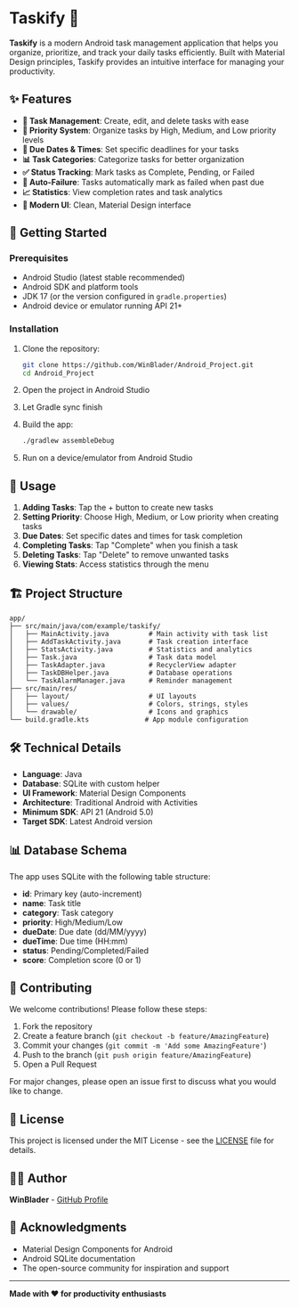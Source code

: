 # Taskify 📱

**Taskify** is a modern Android task management application that helps you organize, prioritize, and track your daily tasks efficiently. Built with Material Design principles, Taskify provides an intuitive interface for managing your productivity.

## ✨ Features

- **📝 Task Management**: Create, edit, and delete tasks with ease
- **🎯 Priority System**: Organize tasks by High, Medium, and Low priority levels
- **📅 Due Dates & Times**: Set specific deadlines for your tasks
- **📊 Task Categories**: Categorize tasks for better organization
- **✅ Status Tracking**: Mark tasks as Complete, Pending, or Failed
- **🔄 Auto-Failure**: Tasks automatically mark as failed when past due
- **📈 Statistics**: View completion rates and task analytics
- **🎨 Modern UI**: Clean, Material Design interface

## 🚀 Getting Started

### Prerequisites
- Android Studio (latest stable recommended)
- Android SDK and platform tools
- JDK 17 (or the version configured in `gradle.properties`)
- Android device or emulator running API 21+

### Installation
1. Clone the repository:
   ```bash
   git clone https://github.com/WinBlader/Android_Project.git
   cd Android_Project
   ```

2. Open the project in Android Studio
3. Let Gradle sync finish
4. Build the app:
   ```bash
   ./gradlew assembleDebug
   ```
5. Run on a device/emulator from Android Studio

## 📱 Usage

1. **Adding Tasks**: Tap the + button to create new tasks
2. **Setting Priority**: Choose High, Medium, or Low priority when creating tasks
3. **Due Dates**: Set specific dates and times for task completion
4. **Completing Tasks**: Tap "Complete" when you finish a task
5. **Deleting Tasks**: Tap "Delete" to remove unwanted tasks
6. **Viewing Stats**: Access statistics through the menu

## 🏗️ Project Structure

```
app/
├── src/main/java/com/example/taskify/
│   ├── MainActivity.java          # Main activity with task list
│   ├── AddTaskActivity.java       # Task creation interface
│   ├── StatsActivity.java         # Statistics and analytics
│   ├── Task.java                  # Task data model
│   ├── TaskAdapter.java           # RecyclerView adapter
│   ├── TaskDBHelper.java          # Database operations
│   └── TaskAlarmManager.java      # Reminder management
├── src/main/res/
│   ├── layout/                    # UI layouts
│   ├── values/                    # Colors, strings, styles
│   └── drawable/                  # Icons and graphics
└── build.gradle.kts              # App module configuration
```

## 🛠️ Technical Details

- **Language**: Java
- **Database**: SQLite with custom helper
- **UI Framework**: Material Design Components
- **Architecture**: Traditional Android with Activities
- **Minimum SDK**: API 21 (Android 5.0)
- **Target SDK**: Latest Android version

## 📊 Database Schema

The app uses SQLite with the following table structure:
- **id**: Primary key (auto-increment)
- **name**: Task title
- **category**: Task category
- **priority**: High/Medium/Low
- **dueDate**: Due date (dd/MM/yyyy)
- **dueTime**: Due time (HH:mm)
- **status**: Pending/Completed/Failed
- **score**: Completion score (0 or 1)

## 🤝 Contributing

We welcome contributions! Please follow these steps:

1. Fork the repository
2. Create a feature branch (`git checkout -b feature/AmazingFeature`)
3. Commit your changes (`git commit -m 'Add some AmazingFeature'`)
4. Push to the branch (`git push origin feature/AmazingFeature`)
5. Open a Pull Request

For major changes, please open an issue first to discuss what you would like to change.

## 📄 License

This project is licensed under the MIT License - see the [LICENSE](LICENSE) file for details.

## 👨‍💻 Author

**WinBlader** - [GitHub Profile](https://github.com/WinBlader)

## 🙏 Acknowledgments

- Material Design Components for Android
- Android SQLite documentation
- The open-source community for inspiration and support

---

**Made with ❤️ for productivity enthusiasts**
